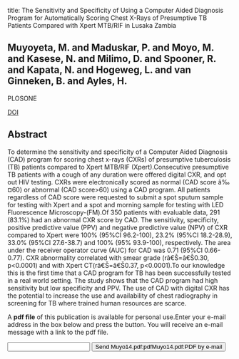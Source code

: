 title: The Sensitivity and Specificity of Using a Computer Aided Diagnosis Program for Automatically Scoring Chest X-Rays of Presumptive TB Patients Compared with Xpert MTB/RIF in Lusaka Zambia

## Muyoyeta, M. and Maduskar, P. and Moyo, M. and Kasese, N. and Milimo, D. and Spooner, R. and Kapata, N. and Hogeweg, L. and van Ginneken, B. and Ayles, H.
PLOSONE

<a href="https://doi.org/10.1371/journal.pone.0093757">DOI</a>

## Abstract
To determine the sensitivity and specificity of a Computer Aided Diagnosis (CAD) program for scoring chest x-rays (CXRs) of presumptive tuberculosis (TB) patients compared to Xpert MTB/RIF (Xpert).Consecutive presumptive TB patients with a cough of any duration were offered digital CXR, and opt out HIV testing. CXRs were electronically scored as normal (CAD score â‰¤60) or abnormal (CAD score>60) using a CAD program. All patients regardless of CAD score were requested to submit a spot sputum sample for testing with Xpert and a spot and morning sample for testing with LED Fluorescence Microscopy-(FM).Of 350 patients with evaluable data, 291 (83.1%) had an abnormal CXR score by CAD. The sensitivity, specificity, positive predictive value (PPV) and negative predictive value (NPV) of CXR compared to Xpert were 100% (95%CI 96.2-100), 23.2% (95%CI 18.2-28.9), 33.0% (95%CI 27.6-38.7) and 100% (95% 93.9-100), respectively. The area under the receiver operator curve (AUC) for CAD was 0.71 (95%CI 0.66-0.77). CXR abnormality correlated with smear grade (râ€Š=â€Š0.30, p<0.0001) and with Xpert CT(râ€Š=â€Š0.37, p<0.0001).To our knowledge this is the first time that a CAD program for TB has been successfully tested in a real world setting. The study shows that the CAD program had high sensitivity but low specificity and PPV. The use of CAD with digital CXR has the potential to increase the use and availability of chest radiography in screening for TB where trained human resources are scarce.

A <b>pdf file</b> of this publication is available for personal use.Enter your e-mail address in the box below and press the button. You will receive an e-mail message with a link to the pdf file.
<form action="sender.php">  <input type="text" name="email">  <input type="submit" value="Send Muyo14.pdf:pdfMuyo14.pdf:PDF by e-mail"></form>